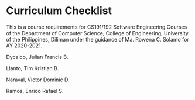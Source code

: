 # Curriculum Checklist
This is a course requirements for CS191/192 Software Engineering Courses of the Department of Computer Science, College of Engineering, University of the Philippines, Diliman under the guidance of Ma. Rowena C. Solamo for AY 2020-2021.

Dycaico, Julian Francis B.

Llanto, Tim Kristian B.

Naraval, Victor Dominic D.

Ramos, Enrico Rafael S.
